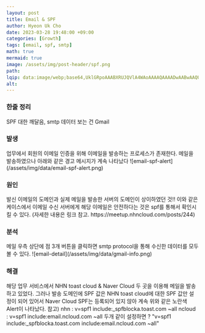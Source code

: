 ```yaml
---
layout: post  
title: Email & SPF  
author: Hyeon Uk Cho  
date: 2023-03-28 19:48:00 +09:00  
categories: [Growth]  
tags: [email, spf, smtp]  
math: true  
mermaid: true  
image: /assets/img/post-header/spf.png  
path:   
lqip: data:image/webp;base64,UklGRpoAAABXRUJQVlA4WAoAAAAQAAAADwAABwAAQUxQSDIAAAARL0AmbZurmr57yyIiqE8oiG0bejIYEQTgqiDA9vqnsUSI6H+oAERp2HZ65qP/VIAWAFZQOCBCAAAA8AEAnQEqEAAIAAVAfCWkAALp8sF8rgRgAP7o9FDvMCkMde9PK7euH5M1m6VWoDXf2FkP3BqV0ZYbO6NA/VFIAAAA  
alt:
---
```



<h3 data-toc-skip>한줄 정리</h3>
SPF 대한 깨달음, smtp 데이터 보는 건 Gmail

<h3 data-toc-skip>발생</h3>
업무에서 회원의 이메일 인증을 위해 이메일을 발송하는 프로세스가 존재한다. 메일을 발송하였으나 아래와 같은 경고 메시지가 계속 나타났다
![email-spf-alert](/assets/img/data/email-spf-alert.png)

<h3 data-toc-skip>원인</h3>
발신 이메일의 도메인과 실제 메일을 발송한 서버의 도메인이 상이하였던 것!!
이와 같은 케이스에서 이메일 수신 서버에게 해당 이메일은 안전하다는 것은 spf를 통해서 확인시킬 수 있다.  
(자세한 내용은 링크 참고. https://meetup.nhncloud.com/posts/244)

<h3 data-toc-skip>분석</h3>
메일 우측 상단에 점 3개 버튼을 클릭하면 smtp protocol을 통해 수신한 데이터를 모두 볼 수 있다.
![email-detail](/assets/img/data/gmail-info.png)

<h3 data-toc-skip>해결</h3>
해당 업무 서비스에서 NHN toast cloud & Naver Cloud 두 곳을 이용해 메일을 발송하고 있었다.  
그러나 발송 도메인에 SPF 값은 NHN toast cloud에 대한 SPF 값만 설정이 되어 있어서 Naver Cloud SPF는 등록되어 있지 않아 계속 위와 같은 노란색 Alert이 나타났다.
참고)
nhn : v=spf1 include:_spfblocka.toast.com ~all  
ncloud : v=spf1 include:email.ncloud.com ~all  
두개 같이 설정하면 ? "v=spf1 include:_spfblocka.toast.com include:email.ncloud.com ~all"
